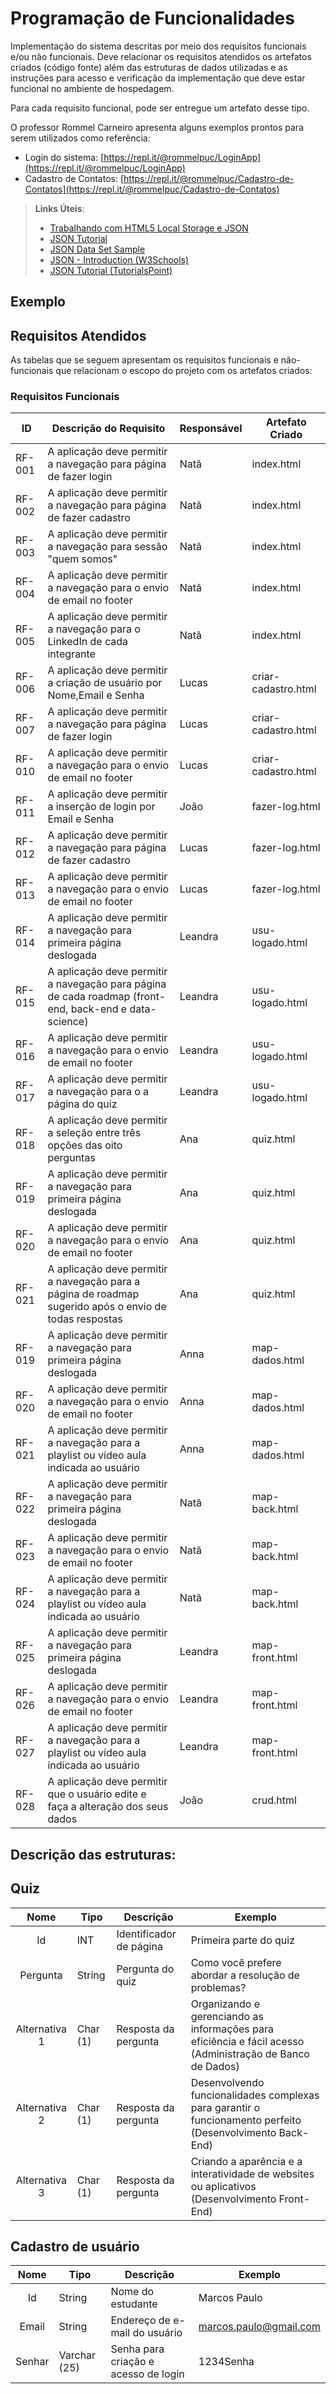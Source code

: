 # Programação de Funcionalidades

Implementação do sistema descritas por meio dos requisitos funcionais e/ou não funcionais. Deve relacionar os requisitos atendidos os artefatos criados (código fonte) além das estruturas de dados utilizadas e as instruções para acesso e verificação da implementação que deve estar funcional no ambiente de hospedagem.

Para cada requisito funcional, pode ser entregue um artefato desse tipo.

O professor Rommel Carneiro apresenta alguns exemplos prontos para serem utilizados como referência:
- Login do sistema: [https://repl.it/@rommelpuc/LoginApp](https://repl.it/@rommelpuc/LoginApp) 
- Cadastro de Contatos: [https://repl.it/@rommelpuc/Cadastro-de-Contatos](https://repl.it/@rommelpuc/Cadastro-de-Contatos)


> **Links Úteis**:
>
> - [Trabalhando com HTML5 Local Storage e JSON](https://www.devmedia.com.br/trabalhando-com-html5-local-storage-e-json/29045)
> - [JSON Tutorial](https://www.w3resource.com/JSON)
> - [JSON Data Set Sample](https://opensource.adobe.com/Spry/samples/data_region/JSONDataSetSample.html)
> - [JSON - Introduction (W3Schools)](https://www.w3schools.com/js/js_json_intro.asp)
> - [JSON Tutorial (TutorialsPoint)](https://www.tutorialspoint.com/json/index.htm)

## Exemplo

## Requisitos Atendidos

As tabelas que se seguem apresentam os requisitos funcionais e não-funcionais que relacionam o escopo do projeto com os artefatos criados:

### Requisitos Funcionais

|ID    | Descrição do Requisito | Responsável | Artefato Criado |
|------|------------------------|------------|-----------------|
|RF-001| A aplicação deve permitir a navegação para página de fazer login | Natã | index.html |
|RF-002| A aplicação deve permitir a navegação para página de fazer cadastro | Natã | index.html |
|RF-003| A aplicação deve permitir a navegação para sessão "quem somos" | Natã | index.html |
|RF-004| A aplicação deve permitir a navegação para o envio de email no footer | Natã | index.html |
|RF-005| A aplicação deve permitir a navegação para o LinkedIn de cada integrante  | Natã | index.html |
|RF-006| A aplicação deve permitir a criação de usuário por Nome,Email e Senha | Lucas | criar-cadastro.html |
|RF-007| A aplicação deve permitir a navegação para página de fazer login | Lucas | criar-cadastro.html |
|RF-010| A aplicação deve permitir a navegação para o envio de email no footer | Lucas | criar-cadastro.html |
|RF-011| A aplicação deve permitir a inserção de login por Email e Senha | João | fazer-log.html |
|RF-012| A aplicação deve permitir a navegação para página de fazer cadastro  | Lucas | fazer-log.html |
|RF-013| A aplicação deve permitir a navegação para o envio de email no footer | Lucas | fazer-log.html |
|RF-014| A aplicação deve permitir a navegação para primeira página deslogada  | Leandra | usu-logado.html |
|RF-015| A aplicação deve permitir a navegação para página de cada roadmap (front-end, back-end e data-science) | Leandra | usu-logado.html |
|RF-016| A aplicação deve permitir a navegação para o envio de email no footer | Leandra | usu-logado.html |
|RF-017| A aplicação deve permitir a navegação para o a página do quiz | Leandra | usu-logado.html |
|RF-018| A aplicação deve permitir a seleção entre três opções das oito perguntas  | Ana | quiz.html |
|RF-019| A aplicação deve permitir a navegação para primeira página deslogada  | Ana | quiz.html |
|RF-020| A aplicação deve permitir a navegação para o envio de email no footer | Ana | quiz.html |
|RF-021| A aplicação deve permitir a navegação para a página de roadmap sugerido após o envio de todas respostas | Ana | quiz.html |
|RF-019| A aplicação deve permitir a navegação para primeira página deslogada  | Anna | map-dados.html |
|RF-020| A aplicação deve permitir a navegação para o envio de email no footer | Anna | map-dados.html |
|RF-021| A aplicação deve permitir a navegação para a playlist ou vídeo aula indicada ao usuário | Anna | map-dados.html |
|RF-022| A aplicação deve permitir a navegação para primeira página deslogada  | Natã | map-back.html |
|RF-023| A aplicação deve permitir a navegação para o envio de email no footer | Natã | map-back.html |
|RF-024| A aplicação deve permitir a navegação para a playlist ou vídeo aula indicada ao usuário |  Natã | map-back.html |
|RF-025| A aplicação deve permitir a navegação para primeira página deslogada  | Leandra | map-front.html |
|RF-026| A aplicação deve permitir a navegação para o envio de email no footer | Leandra | map-front.html |
|RF-027| A aplicação deve permitir a navegação para a playlist ou vídeo aula indicada ao usuário | Leandra | map-front.html |
|RF-028| A aplicação deve permitir que o usuário edite e faça a alteração dos seus dados | João| crud.html |















## Descrição das estruturas:

## Quiz
|  **Nome**      | **Tipo**          | **Descrição**                             | **Exemplo**                                    |
|:--------------:|-------------------|-------------------------------------------|------------------------------------------------|
| Id             | INT  | Identificador de página          | Primeira  parte do quiz                                          |
| Pergunta         | String            | Pergunta do quiz                        | Como você prefere abordar a resolução de problemas?                                 |
| Alternativa 1     | Char (1)            | Resposta da pergunta                      | Organizando e gerenciando as informações para eficiência e fácil acesso (Administração de Banco de Dados)
| Alternativa 2     | Char (1)            | Resposta da pergunta                      | Desenvolvendo funcionalidades complexas para garantir o funcionamento perfeito (Desenvolvimento Back-End)     |
| Alternativa 3     | Char (1)            | Resposta da pergunta                      | Criando a aparência e a interatividade de websites ou aplicativos (Desenvolvimento Front-End)     |

## Cadastro de usuário
|  **Nome**      | **Tipo**          | **Descrição**                             | **Exemplo**                                    |
|:--------------:|-------------------|-------------------------------------------|------------------------------------------------|
| Id             | String  | Nome do estudante        | Marcos Paulo                                       |
| Email         | String            | Endereço de e-mail do usuário                      | marcos.paulo@gmail.com                                 |
| Senhar     | Varchar (25)            | Senha para criação e acesso de login                   | 1234Senha                                   |                             

